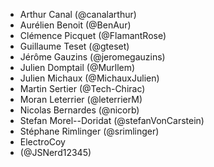 - Arthur Canal (@canalarthur)
- Aurélien Benoit (@BenAur)
- Clémence Picquet (@FlamantRose)
- Guillaume Teset (@gteset)
- Jérôme Gauzins (@jeromegauzins)
- Julien Domptail (@Murllem)
- Julien Michaux (@MichauxJulien)
- Martin Sertier (@Tech-Chirac)
- Moran Leterrier (@leterrierM)
- Nicolas Bernardes (@nicorb)
- Stefan Morel--Doridat (@stefanVonCarstein)
- Stéphane Rimlinger (@srimlinger)
- ElectroCoy
- (@JSNerd12345)
